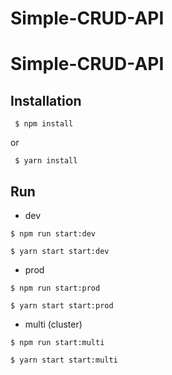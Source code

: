 # Simple-CRUD-API
# Simple-CRUD-API

## Installation

```console
 $ npm install
```
or 

```console
 $ yarn install
```

## Run 
* dev
```console
$ npm run start:dev
```

```console
$ yarn start start:dev
```
* prod
```console
$ npm run start:prod
```

```console
$ yarn start start:prod
```
* multi (cluster)
```console
$ npm run start:multi
```

```console
$ yarn start start:multi
```
